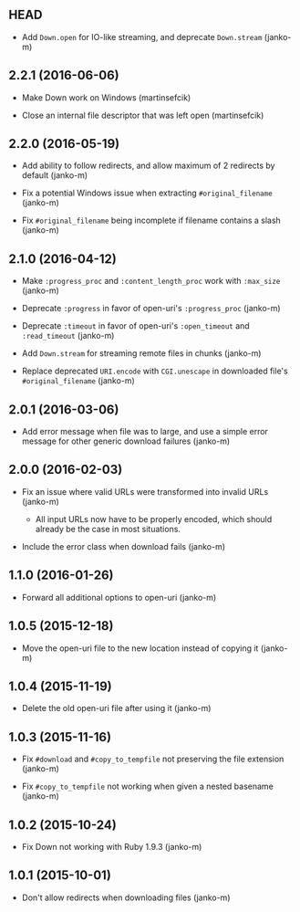 ## HEAD

* Add `Down.open` for IO-like streaming, and deprecate `Down.stream` (janko-m)

## 2.2.1 (2016-06-06)

* Make Down work on Windows (martinsefcik)

* Close an internal file descriptor that was left open (martinsefcik)

## 2.2.0 (2016-05-19)

* Add ability to follow redirects, and allow maximum of 2 redirects by default (janko-m)

* Fix a potential Windows issue when extracting `#original_filename` (janko-m)

* Fix `#original_filename` being incomplete if filename contains a slash (janko-m)

## 2.1.0 (2016-04-12)

* Make `:progress_proc` and `:content_length_proc` work with `:max_size` (janko-m)

* Deprecate `:progress` in favor of open-uri's `:progress_proc` (janko-m)

* Deprecate `:timeout` in favor of open-uri's `:open_timeout` and `:read_timeout` (janko-m)

* Add `Down.stream` for streaming remote files in chunks (janko-m)

* Replace deprecated `URI.encode` with `CGI.unescape` in downloaded file's `#original_filename` (janko-m)

## 2.0.1 (2016-03-06)

* Add error message when file was to large, and use a simple error message for other generic download failures (janko-m)

## 2.0.0 (2016-02-03)

* Fix an issue where valid URLs were transformed into invalid URLs (janko-m)

  - All input URLs now have to be properly encoded, which should already be the
    case in most situations.

* Include the error class when download fails (janko-m)

## 1.1.0 (2016-01-26)

* Forward all additional options to open-uri (janko-m)

## 1.0.5 (2015-12-18)

* Move the open-uri file to the new location instead of copying it (janko-m)

## 1.0.4 (2015-11-19)

* Delete the old open-uri file after using it (janko-m)

## 1.0.3 (2015-11-16)

* Fix `#download` and `#copy_to_tempfile` not preserving the file extension (janko-m)

* Fix `#copy_to_tempfile` not working when given a nested basename (janko-m)

## 1.0.2 (2015-10-24)

* Fix Down not working with Ruby 1.9.3 (janko-m)

## 1.0.1 (2015-10-01)

* Don't allow redirects when downloading files (janko-m)
